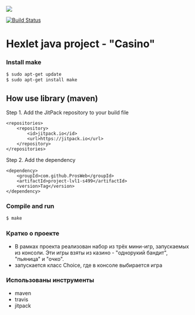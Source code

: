 [![](https://jitpack.io/v/ProsWeb/project-lvl1-s499.svg)](https://jitpack.io/#ProsWeb/project-lvl1-s499)

[![Build Status](https://travis-ci.org/ProsWeb/project-lvl1-s499.svg?branch=master)](https://travis-ci.org/ProsWeb/project-lvl1-s499)

# Hexlet java project - "Casino"

### Install make

```bash
$ sudo apt-get update
$ sudo apt-get install make
```

## How use library (maven)

Step 1. Add the JitPack repository to your build file

```
<repositories>
	<repository>
	    <id>jitpack.io</id>
	    <url>https://jitpack.io</url>
	</repository>
</repositories>
 ``` 
 	
 Step 2. Add the dependency
 
```
<dependency>
  	<groupId>com.github.ProsWeb</groupId>
  	<artifactId>project-lvl1-s499</artifactId>
  	<version>Tag</version>
</dependency>
```

### Compile and run

```bash
$ make
```

### Кратко о проекте

 - В рамках проекта реализован набор из трёх мини-игр, запускаемых из консоли.
 Эти игры взяты из казино - "однорукий бандит", "пьяница" и "очко".
 - запускается класс Choice, где в консоле выбирается игра

### Использованы инструменты
 - maven
 - travis
 - jitpack